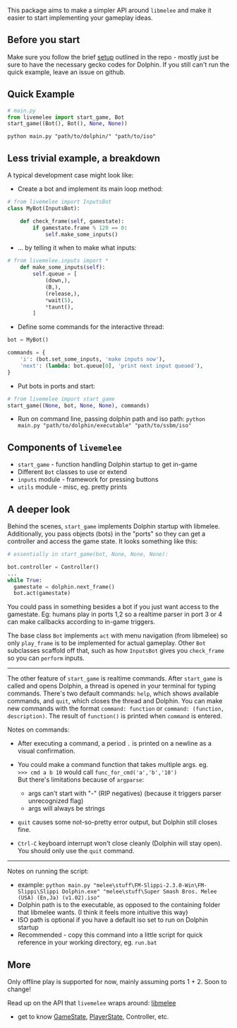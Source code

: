 
This package aims to make a simpler API around `libmelee` and make it easier to start implementing your gameplay ideas.


## Before you start

Make sure you follow the brief [setup](https://github.com/wong-justin/melee-bot#quickstart) outlined in the repo - mostly just be sure to have the necessary gecko codes for Dolphin. If you still can't run the quick example, leave an issue on github.

## Quick Example
```python
# main.py
from livemelee import start_game, Bot
start_game((Bot(), Bot(), None, None))
```

`python main.py "path/to/dolphin/" "path/to/iso"`

## Less trivial example, a breakdown
A typical development case might look like:

- Create a bot and implement its main loop method:

```python
# from livemelee import InputsBot
class MyBot(InputsBot):

    def check_frame(self, gamestate):
        if gamestate.frame % 120 == 0:
            self.make_some_inputs()
```
- ... by telling it when to make what inputs:

```python
# from livemelee.inputs import *
    def make_some_inputs(self):
        self.queue = [
            (down,),
            (B,),
            (release,),
            *wait(5),
            *taunt(),
        ]
```
- Define some commands for the interactive thread:

```python
bot = MyBot()

commands = {
    'i': (bot.set_some_inputs, 'make inputs now'),
    'next': (lambda: bot.queue[0], 'print next input queued'),
}
```
- Put bots in ports and start:

```python
# from livemelee import start_game
start_game((None, bot, None, None), commands)
```
- Run on command line, passing dolphin path and iso path: `python main.py "path/to/dolphin/executable" "path/to/ssbm/iso"`


## Components of `livemelee`
- `start_game` - function handling Dolphin startup to get in-game
- Different `Bot` classes to use or extend
- `inputs` module - framework for pressing buttons
- `utils` module - misc, eg. pretty prints


## A deeper look

Behind the scenes, `start_game` implements Dolphin startup with libmelee.
Additionally, you pass objects (bots) in the "ports" so they can get a controller and access the game state. It looks something like this:

```python
# essentially in start_game(bot, None, None, None):

bot.controller = Controller()
...
while True:
  gamestate = dolphin.next_frame()
  bot.act(gamestate)
```

You could pass in something besides a bot if you just want access to the gamestate.
Eg: humans play in ports 1,2 so a realtime parser in port 3 or 4 can make callbacks according to in-game triggers.

The base class `Bot` implements `act` with menu navigation (from libmelee) so only `play_frame` is to be implemented for actual gameplay. Other `Bot` subclasses scaffold off that, such as how `InputsBot` gives you `check_frame` so you can `perform` inputs.

___

The other feature of `start_game` is realtime commands. After `start_game` is called and opens Dolphin, a thread is opened in your terminal for typing commands. There's two default commands: `help`, which shows available commands, and `quit`, which closes the thread and Dolphin. You can make new commands with the format `command: function` or `command: (function, description)`. The result of `function()` is printed when `command` is entered.

Notes on commands:

- After executing a command, a period `.` is printed on a newline as a visual confirmation.
- You could make a command function that takes multiple args. eg.  
`>>> cmd a b 10` would call `func_for_cmd('a','b','10')`  
But there's limitations because of `argparse`:

    - args can't start with "-" (RIP negatives) (because it triggers parser unrecognized flag)
    - args will always be strings

- `quit` causes some not-so-pretty error output, but Dolphin still closes fine.
- `Ctrl-C` keyboard interrupt won't close cleanly (Dolphin will stay open). You should only use the `quit` command.

___

Notes on running the script:
- example: `python main.py "melee\stuff\FM-Slippi-2.3.0-Win\FM-Slippi\Slippi Dolphin.exe" "melee\stuff\Super Smash Bros. Melee (USA) (En,Ja) (v1.02).iso"
`
- Dolphin path is to the executable, as opposed to the containing folder that libmelee wants. (I think it feels more intuitive this way)
- ISO path is optional if you have a default iso set to run on Dolphin startup
- Recommended - copy this command into a little script for quick reference in your working directory, eg. `run.bat`


## More
Only offline play is supported for now, mainly assuming ports 1 + 2. Soon to change!

Read up on the API that `livemelee` wraps around: [libmelee](https://github.com/altf4/libmelee)
- get to know [GameState](https://libmelee.readthedocs.io/en/latest/gamestate.html), [PlayerState](https://libmelee.readthedocs.io/en/latest/gamestate.html#melee.gamestate.PlayerState), Controller, etc.
